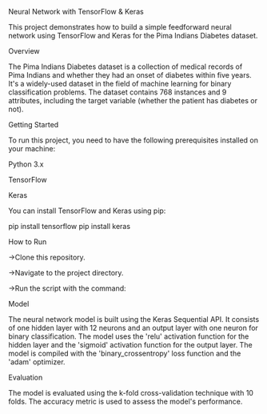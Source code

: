 Neural Network with TensorFlow & Keras


This project demonstrates how to build a simple feedforward neural network using TensorFlow and Keras for the Pima Indians Diabetes dataset.

Overview


The Pima Indians Diabetes dataset is a collection of medical records of Pima Indians and whether they had an onset of diabetes within five years. It's a widely-used dataset in the field of machine learning for binary classification problems. The dataset contains 768 instances and 9 attributes, including the target variable (whether the patient has diabetes or not).

Getting Started


To run this project, you need to have the following prerequisites installed on your machine:

Python 3.x

TensorFlow

Keras



You can install TensorFlow and Keras using pip:

pip install tensorflow
pip install keras



How to Run

->Clone this repository.

->Navigate to the project directory.

->Run the script with the command:



Model

The neural network model is built using the Keras Sequential API. It consists of one hidden layer with 12 neurons and an output layer with one neuron for binary classification. The model uses the 'relu' activation function for the hidden layer and the 'sigmoid' activation function for the output layer. The model is compiled with the 'binary_crossentropy' loss function and the 'adam' optimizer.

Evaluation

The model is evaluated using the k-fold cross-validation technique with 10 folds. The accuracy metric is used to assess the model's performance.
